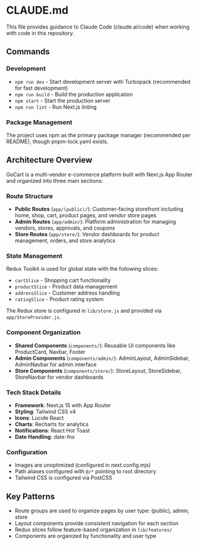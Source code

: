 # CLAUDE.md

This file provides guidance to Claude Code (claude.ai/code) when working with code in this repository.

## Commands

### Development
- `npm run dev` - Start development server with Turbopack (recommended for fast development)
- `npm run build` - Build the production application
- `npm start` - Start the production server
- `npm run lint` - Run Next.js linting

### Package Management
The project uses npm as the primary package manager (recommended per README), though pnpm-lock.yaml exists.

## Architecture Overview

GoCart is a multi-vendor e-commerce platform built with Next.js App Router and organized into three main sections:

### Route Structure
- **Public Routes** (`app/(public)/`): Customer-facing storefront including home, shop, cart, product pages, and vendor store pages
- **Admin Routes** (`app/admin/`): Platform administration for managing vendors, stores, approvals, and coupons
- **Store Routes** (`app/store/`): Vendor dashboards for product management, orders, and store analytics

### State Management
Redux Toolkit is used for global state with the following slices:
- `cartSlice` - Shopping cart functionality
- `productSlice` - Product data management
- `addressSlice` - Customer address handling
- `ratingSlice` - Product rating system

The Redux store is configured in `lib/store.js` and provided via `app/StoreProvider.js`.

### Component Organization
- **Shared Components** (`components/`): Reusable UI components like ProductCard, Navbar, Footer
- **Admin Components** (`components/admin/`): AdminLayout, AdminSidebar, AdminNavbar for admin interface
- **Store Components** (`components/store/`): StoreLayout, StoreSidebar, StoreNavbar for vendor dashboards

### Tech Stack Details
- **Framework**: Next.js 15 with App Router
- **Styling**: Tailwind CSS v4
- **Icons**: Lucide React
- **Charts**: Recharts for analytics
- **Notifications**: React Hot Toast
- **Date Handling**: date-fns

### Configuration
- Images are unoptimized (configured in next.config.mjs)
- Path aliases configured with `@/*` pointing to root directory
- Tailwind CSS is configured via PostCSS

## Key Patterns
- Route groups are used to organize pages by user type: (public), admin, store
- Layout components provide consistent navigation for each section
- Redux slices follow feature-based organization in `lib/features/`
- Components are organized by functionality and user type
